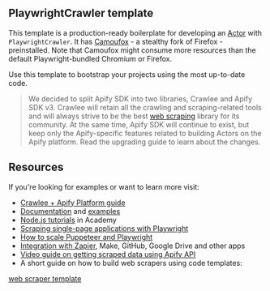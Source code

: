 ## PlaywrightCrawler template

This template is a production-ready boilerplate for developing an [Actor](https://apify.com/actors) with `PlaywrightCrawler`. It has [Camoufox](https://github.com/daijro/camoufox) - a stealthy fork of Firefox - preinstalled. Note that Camoufox might consume more resources than the default Playwright-bundled Chromium or Firefox.

Use this template to bootstrap your projects using the most up-to-date code.

> We decided to split Apify SDK into two libraries, Crawlee and Apify SDK v3. Crawlee will retain all the crawling and scraping-related tools and will always strive to be the best [web scraping](https://apify.com/web-scraping) library for its community. At the same time, Apify SDK will continue to exist, but keep only the Apify-specific features related to building Actors on the Apify platform. Read the upgrading guide to learn about the changes.

## Resources

If you're looking for examples or want to learn more visit:

- [Crawlee + Apify Platform guide](https://crawlee.dev/docs/guides/apify-platform)
- [Documentation](https://crawlee.dev/api/playwright-crawler/class/PlaywrightCrawler) and [examples](https://crawlee.dev/docs/examples/playwright-crawler)
- [Node.js tutorials](https://docs.apify.com/academy/node-js) in Academy
- [Scraping single-page applications with Playwright](https://blog.apify.com/scraping-single-page-applications-with-playwright/)
- [How to scale Puppeteer and Playwright](https://blog.apify.com/how-to-scale-puppeteer-and-playwright/)
- [Integration with Zapier](https://apify.com/integrations), Make, GitHub, Google Drive and other apps
- [Video guide on getting scraped data using Apify API](https://www.youtube.com/watch?v=ViYYDHSBAKM)
- A short guide on how to build web scrapers using code templates:

[web scraper template](https://www.youtube.com/watch?v=u-i-Korzf8w)
